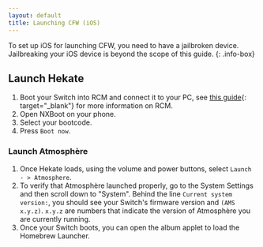 ```yaml
---
layout: default
title: Launching CFW (iOS)
---
```


To set up iOS for launching CFW, you need to have a jailbroken device. Jailbreaking your iOS device is beyond the scope of this guide.
{: .info-box}

## Launch Hekate

1. Boot your Switch into RCM and connect it to your PC, see [this guide](https://xghostboyx.github.io/RCM-Guide){: target="_blank"} for more information on RCM.
2. Open NXBoot on your phone.
3. Select your bootcode.
4. Press `Boot now`.

### Launch Atmosphère

1. Once Hekate loads, using the volume and power buttons, select `Launch - > Atmosphere`.
2. To verify that Atmosphère launched properly, go to the System Settings and then scroll down to "System". Behind the line `Current system version:`, you should see your Switch's firmware version and `(AMS x.y.z)`. `x.y.z` are numbers that indicate the version of Atmosphère you are currently running.
3. Once your Switch boots, you can open the album applet to load the Homebrew Launcher.
